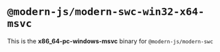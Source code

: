 # `@modern-js/modern-swc-win32-x64-msvc`

This is the **x86_64-pc-windows-msvc** binary for `@modern-js/modern-swc`
